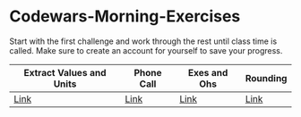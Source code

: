 # Codewars-Morning-Exercises

Start with the first challenge and work through the rest until class time is called. Make sure to create an account for yourself to save your progress.

Extract Values and Units | Phone Call | Exes and Ohs | Rounding |
------ | ------ | ------ | ------ | 
[Link](https://www.codewars.com/kata/extract-values-and-units/train/javascript) | [Link](https://www.codewars.com/kata/simple-fun-number-4-phone-call/train/javascript) | [Link](https://www.codewars.com/kata/exes-and-ohs) | [Link](https://www.codewars.com/kata/simple-fun-number-181-rounding)

